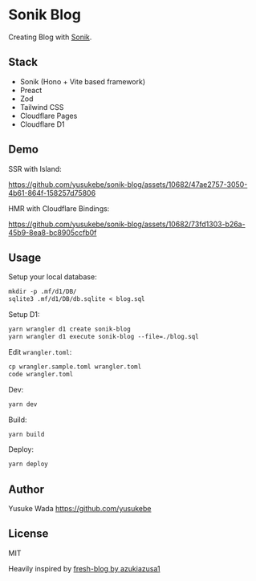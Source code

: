 # Sonik Blog

Creating Blog with [Sonik](https://github.com/yusukebe/sonik).

## Stack

* Sonik (Hono + Vite based framework)
* Preact
* Zod
* Tailwind CSS
* Cloudflare Pages
* Cloudflare D1

## Demo

SSR with Island:

https://github.com/yusukebe/sonik-blog/assets/10682/47ae2757-3050-4b61-864f-158257d75806

HMR with Cloudflare Bindings:

https://github.com/yusukebe/sonik-blog/assets/10682/73fd1303-b26a-45b9-8ea8-bc8905ccfb0f


## Usage

Setup your local database:

```txt
mkdir -p .mf/d1/DB/
sqlite3 .mf/d1/DB/db.sqlite < blog.sql
```

Setup D1:

```txt
yarn wrangler d1 create sonik-blog
yarn wrangler d1 execute sonik-blog --file=./blog.sql
```

Edit `wrangler.toml`:

```txt
cp wrangler.sample.toml wrangler.toml
code wrangler.toml
```

Dev:

```txt
yarn dev
```

Build:

```txt
yarn build
```

Deploy:

```txt
yarn deploy
```

## Author

Yusuke Wada <https://github.com/yusukebe>

## License

MIT

Heavily inspired by [fresh-blog by azukiazusa1](https://github.com/azukiazusa1/fresh-blog)
